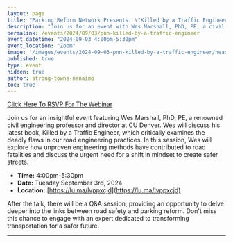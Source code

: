 ```yaml
---
layout: page
title: "Parking Reform Network Presents: \"Killed by a Traffic Engineer: What's parking got to do with it?\""
description: "Join us for an event with Wes Marshall, PhD, PE, a civil engineering professor at CU Denver, as he discusses his book, Killed by a Traffic Engineer, which critiques dangerous road engineering practices."
permalink: /events/2024/09/03/pnn-killed-by-a-traffic-engineer
event_datetime: "2024-09-03 4:00pm-5:30pm"
event_location: "Zoom"
image: '/images/events/2024-09-03-pnn-killed-by-a-traffic-engineer/header.png'
published: true
type: event
hidden: true
author: strong-towns-nanaimo
toc: true
---
```


<div id="sidewalking-victoria-button">
  <a href="https://lu.ma/lvppxcjd">Click Here To RSVP For The Webinar</a>
  <div class="banner_bg lazy loaded" data-bg="" data-ll-status="entered"></div>
</div>

​Join us for an insightful event featuring Wes Marshall, PhD, PE, a renowned civil engineering professor and director at CU Denver. Wes will discuss his latest book, Killed by a Traffic Engineer, which critically examines the deadly flaws in our road engineering practices. In this session, Wes will explore how unproven engineering methods have contributed to road fatalities and discuss the urgent need for a shift in mindset to create safer streets.

* **Time:** 4:00pm-5:30pm
* **Date:** Tuesday September 3rd, 2024
* **Location:** [https://lu.ma/lvppxcjd](https://lu.ma/lvppxcjd)

After the talk, there will be a Q&A session, providing an opportunity to delve deeper into the links between road safety and parking reform.
​Don't miss this chance to engage with an expert dedicated to transforming transportation for a safer future.

***
